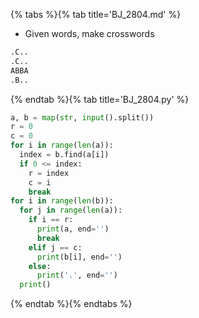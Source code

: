 {% tabs %}{% tab title='BJ_2804.md' %}

* Given words, make crosswords

```txt
.C..
.C..
ABBA
.B..
```

{% endtab %}{% tab title='BJ_2804.py' %}

```py
a, b = map(str, input().split())
r = 0
c = 0
for i in range(len(a)):
  index = b.find(a[i])
  if 0 <= index:
    r = index
    c = i
    break
for i in range(len(b)):
  for j in range(len(a)):
    if i == r:
      print(a, end='')
      break
    elif j == c:
      print(b[i], end='')
    else:
      print('.', end='')
  print()
```

{% endtab %}{% endtabs %}
